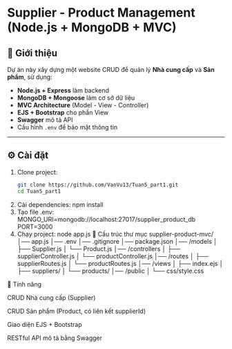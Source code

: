# Supplier - Product Management (Node.js + MongoDB + MVC)

## 📌 Giới thiệu
Dự án này xây dựng một website CRUD để quản lý **Nhà cung cấp** và **Sản phẩm**, sử dụng:
- **Node.js + Express** làm backend
- **MongoDB + Mongoose** làm cơ sở dữ liệu
- **MVC Architecture** (Model - View - Controller)
- **EJS + Bootstrap** cho phần View
- **Swagger** mô tả API
- Cấu hình `.env` để bảo mật thông tin

---

## ⚙️ Cài đặt
1. Clone project:
   ```bash
   git clone https://github.com/VanVu13/Tuan5_part1.git
   cd Tuan5_part1
2. Cài dependencies:
npm install
3. Tạo file .env:
MONGO_URI=mongodb://localhost:27017/supplier_product_db
PORT=3000
4. Chạy project:
node app.js
📂 Cấu trúc thư mục
supplier-product-mvc/
│── app.js
│── .env
│── .gitignore
│── package.json
│── /models
│   ├── Supplier.js
│   └── Product.js
│── /controllers
│   ├── supplierController.js
│   └── productController.js
│── /routes
│   ├── supplierRoutes.js
│   └── productRoutes.js
│── /views
│   ├── index.ejs
│   ├── suppliers/
│   └── products/
│── /public
│   └── css/style.css

🚀 Tính năng

CRUD Nhà cung cấp (Supplier)

CRUD Sản phẩm (Product, có liên kết supplierId)

Giao diện EJS + Bootstrap

RESTful API mô tả bằng Swagger




